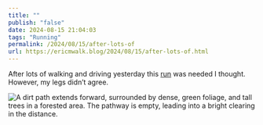 ```yaml
---
title: ""
publish: "false"
date: 2024-08-15 21:04:03
tags: "Running"
permalink: /2024/08/15/after-lots-of
url: https://ericmwalk.blog/2024/08/15/after-lots-of.html
---
```


After lots of walking and driving yesterday this [run](https://strava.com/activities/12156669824) was needed I thought. However, my legs didn’t agree.

![A dirt path extends forward, surrounded by dense, green foliage, and tall trees in a forested area. The pathway is empty, leading into a bright clearing in the distance.](https://ericmwalk.blog/uploads/2024/img-1560.jpeg)